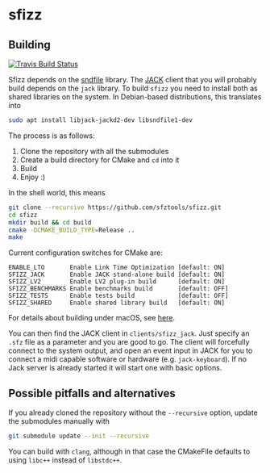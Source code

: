 # sfizz

## Building

[![Travis Build Status]](https://travis-ci.com/sfztools/sfizz)

Sfizz depends on the [sndfile] library.
The [JACK] client that you will probably build depends on the `jack` library.
To build `sfizz` you need to install both as shared libraries on the system.
In Debian-based distributions, this translates into

```bash
sudo apt install libjack-jackd2-dev libsndfile1-dev
```

The process is as follows:
1. Clone the repository with all the submodules
2. Create a build directory for CMake and `cd` into it
3. Build
4. Enjoy :)

In the shell world, this means

```bash
git clone --recursive https://github.com/sfztools/sfizz.git
cd sfizz
mkdir build && cd build
cmake -DCMAKE_BUILD_TYPE=Release ..
make
```

Current configuration switches for CMake are:

```
ENABLE_LTO       Enable Link Time Optimization [default: ON]
SFIZZ_JACK       Enable JACK stand-alone build [default: ON]
SFIZZ_LV2        Enable LV2 plug-in build      [default: ON]
SFIZZ_BENCHMARKS Enable benchmarks build       [default: OFF]
SFIZZ_TESTS      Enable tests build            [default: OFF]
SFIZZ_SHARED     Enable shared library build   [default: ON]
```

For details about building under macOS, see [here].

You can then find the JACK client in `clients/sfizz_jack`.
Just specify an `.sfz` file as a parameter and you are good to go.
The client will forcefully connect to the system output,
and open an event input in JACK for you to connect a midi capable software
or hardware (e.g. `jack-keyboard`).
If no Jack server is already started it will start one with basic options.

## Possible pitfalls and alternatives

If you already cloned the repository without the `--recursive` option,
update the submodules manually with

```bash
git submodule update --init --recursive
```

You can build with `clang`, although in that case the CMakeFile
defaults to using `libc++` instead of `libstdc++`.

[Travis Build Status]: https://img.shields.io/travis/com/sfztools/sfizz.svg?label=Linux-macOS&style=popout&logo=travis
[JACK]:    https://jackaudio.org/
[sndfile]: http://mega-nerd.com/libsndfile/
[here]:    https://sfztools.github.io/sfizz/macos

